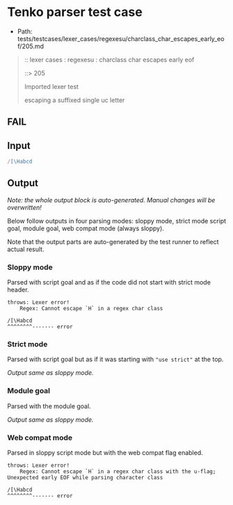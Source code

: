 # Tenko parser test case

- Path: tests/testcases/lexer_cases/regexesu/charclass_char_escapes_early_eof/205.md

> :: lexer cases : regexesu : charclass char escapes early eof
>
> ::> 205
>
> Imported lexer test
>
> escaping a suffixed single uc letter

## FAIL

## Input

`````js
/[\Habcd
`````

## Output

_Note: the whole output block is auto-generated. Manual changes will be overwritten!_

Below follow outputs in four parsing modes: sloppy mode, strict mode script goal, module goal, web compat mode (always sloppy).

Note that the output parts are auto-generated by the test runner to reflect actual result.

### Sloppy mode

Parsed with script goal and as if the code did not start with strict mode header.

`````
throws: Lexer error!
    Regex: Cannot escape `H` in a regex char class

/[\Habcd
^^^^^^^^------- error
`````

### Strict mode

Parsed with script goal but as if it was starting with `"use strict"` at the top.

_Output same as sloppy mode._

### Module goal

Parsed with the module goal.

_Output same as sloppy mode._

### Web compat mode

Parsed in sloppy script mode but with the web compat flag enabled.

`````
throws: Lexer error!
    Regex: Cannot escape `H` in a regex char class with the u-flag; Unexpected early EOF while parsing character class

/[\Habcd
^^^^^^^^------- error
`````

